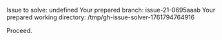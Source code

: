 Issue to solve: undefined
Your prepared branch: issue-21-0695aaab
Your prepared working directory: /tmp/gh-issue-solver-1761794764916

Proceed.
